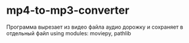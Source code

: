 # mp4-to-mp3-converter

Программа вырезает из видео файла аудио дорожку и сохраняет в отдельный файл
using modules: moviepy, pathlib
